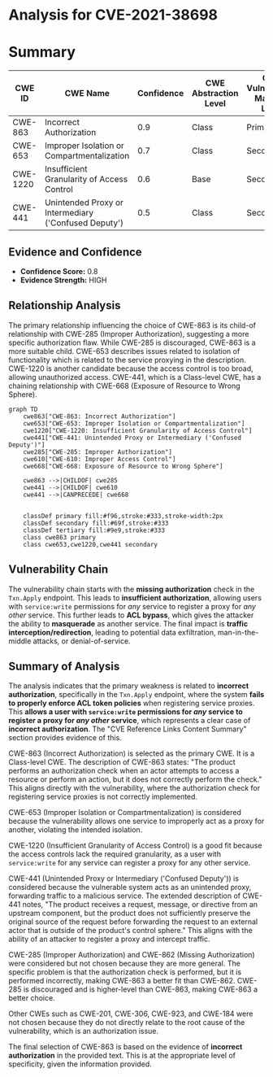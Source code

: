 # Analysis for CVE-2021-38698

# Summary
| CWE ID | CWE Name | Confidence | CWE Abstraction Level | CWE Vulnerability Mapping Label | CWE-Vulnerability Mapping Notes |
|---|---|---|---|---|---|
| CWE-863 | Incorrect Authorization | 0.9 | Class | Primary | Allowed-with-Review |
| CWE-653 | Improper Isolation or Compartmentalization | 0.7 | Class | Secondary | Allowed |
| CWE-1220 | Insufficient Granularity of Access Control | 0.6 | Base | Secondary | Allowed |
| CWE-441 | Unintended Proxy or Intermediary ('Confused Deputy') | 0.5 | Class | Secondary | Allowed-with-Review |

## Evidence and Confidence

*   **Confidence Score:** 0.8
*   **Evidence Strength:** HIGH

## Relationship Analysis
The primary relationship influencing the choice of CWE-863 is its child-of relationship with CWE-285 (Improper Authorization), suggesting a more specific authorization flaw. While CWE-285 is discouraged, CWE-863 is a more suitable child. CWE-653 describes issues related to isolation of functionality which is related to the service proxying in the description. CWE-1220 is another candidate because the access control is too broad, allowing unauthorized access. CWE-441, which is a Class-level CWE, has a chaining relationship with CWE-668 (Exposure of Resource to Wrong Sphere).

```mermaid
graph TD
    cwe863["CWE-863: Incorrect Authorization"]
    cwe653["CWE-653: Improper Isolation or Compartmentalization"]
    cwe1220["CWE-1220: Insufficient Granularity of Access Control"]
    cwe441["CWE-441: Unintended Proxy or Intermediary ('Confused Deputy')"]
    cwe285["CWE-285: Improper Authorization"]
    cwe610["CWE-610: Improper Access Control"]
    cwe668["CWE-668: Exposure of Resource to Wrong Sphere"]

    cwe863 -->|CHILDOF| cwe285
    cwe441 -->|CHILDOF| cwe610
    cwe441 -->|CANPRECEDE| cwe668
    

    classDef primary fill:#f96,stroke:#333,stroke-width:2px
    classDef secondary fill:#69f,stroke:#333
    classDef tertiary fill:#9e9,stroke:#333
    class cwe863 primary
    class cwe653,cwe1220,cwe441 secondary
```

## Vulnerability Chain
The vulnerability chain starts with the **missing authorization** check in the `Txn.Apply` endpoint. This leads to **insufficient authorization**, allowing users with `service:write` permissions for *any* service to register a proxy for *any other* service. This further leads to **ACL bypass**, which gives the attacker the ability to **masquerade** as another service. The final impact is **traffic interception/redirection**, leading to potential data exfiltration, man-in-the-middle attacks, or denial-of-service.

## Summary of Analysis
The analysis indicates that the primary weakness is related to **incorrect authorization**, specifically in the `Txn.Apply` endpoint, where the system **fails to properly enforce ACL token policies** when registering service proxies. This **allows a user with `service:write` permissions for *any* service to register a proxy for *any other* service**, which represents a clear case of **incorrect authorization**. The "CVE Reference Links Content Summary" section provides evidence of this.

CWE-863 (Incorrect Authorization) is selected as the primary CWE. It is a Class-level CWE. The description of CWE-863 states: "The product performs an authorization check when an actor attempts to access a resource or perform an action, but it does not correctly perform the check." This aligns directly with the vulnerability, where the authorization check for registering service proxies is not correctly implemented.

CWE-653 (Improper Isolation or Compartmentalization) is considered because the vulnerability allows one service to improperly act as a proxy for another, violating the intended isolation.

CWE-1220 (Insufficient Granularity of Access Control) is a good fit because the access controls lack the required granularity, as a user with `service:write` for any service can register a proxy for any other service.

CWE-441 (Unintended Proxy or Intermediary ('Confused Deputy')) is considered because the vulnerable system acts as an unintended proxy, forwarding traffic to a malicious service. The extended description of CWE-441 notes, "The product receives a request, message, or directive from an upstream component, but the product does not sufficiently preserve the original source of the request before forwarding the request to an external actor that is outside of the product's control sphere." This aligns with the ability of an attacker to register a proxy and intercept traffic.

CWE-285 (Improper Authorization) and CWE-862 (Missing Authorization) were considered but not chosen because they are more general. The specific problem is that the authorization check is performed, but it is performed incorrectly, making CWE-863 a better fit than CWE-862. CWE-285 is discouraged and is higher-level than CWE-863, making CWE-863 a better choice.

Other CWEs such as CWE-201, CWE-306, CWE-923, and CWE-184 were not chosen because they do not directly relate to the root cause of the vulnerability, which is an authorization issue.

The final selection of CWE-863 is based on the evidence of **incorrect authorization** in the provided text. This is at the appropriate level of specificity, given the information provided.